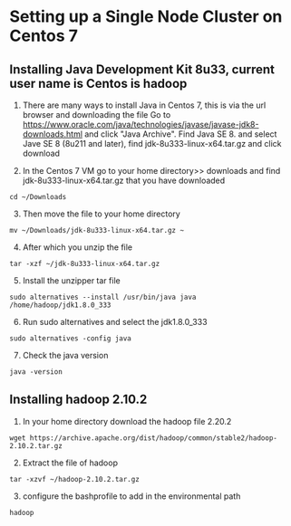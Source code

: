 # Setting up a Single Node Cluster on Centos 7

## Installing Java Development Kit 8u33, current user name is Centos is hadoop

1) There are many ways to install Java in Centos 7, this is via the url browser and downloading the file
Go to https://www.oracle.com/java/technologies/javase/javase-jdk8-downloads.html and click "Java Archive".
Find Java SE 8. and select Jave SE 8 (8u211 and later), find jdk-8u333-linux-x64.tar.gz and click download

2) In the Centos 7 VM go to your home directory>> downloads and find jdk-8u333-linux-x64.tar.gz that you have downloaded
```
cd ~/Downloads
```
3) Then move the file to your home directory
```
mv ~/Downloads/jdk-8u333-linux-x64.tar.gz ~
```
4) After which you unzip the file
```
tar -xzf ~/jdk-8u333-linux-x64.tar.gz
```
5) Install the unzipper tar file
```
sudo alternatives --install /usr/bin/java java /home/hadoop/jdk1.8.0_333
```
6) Run sudo alternatives and select the jdk1.8.0_333
```
sudo alternatives -config java
```
7) Check the java version
```
java -version
```

## Installing hadoop 2.10.2

1) In your home directory download the hadoop file 2.20.2
```
wget https://archive.apache.org/dist/hadoop/common/stable2/hadoop-2.10.2.tar.gz
```
2) Extract the file of hadoop
```
tar -xzvf ~/hadoop-2.10.2.tar.gz
```
3) configure the bashprofile to add in the environmental path
```
hadoop
```
